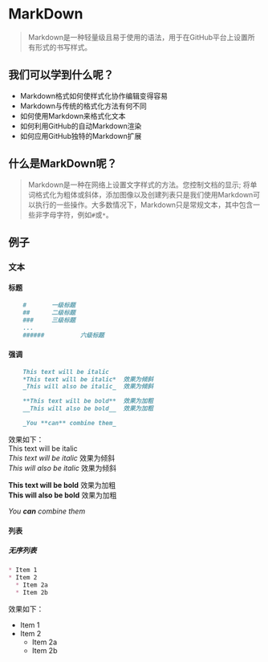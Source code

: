 # MarkDown 
>Markdown是一种轻量级且易于使用的语法，用于在GitHub平台上设置所有形式的书写样式。
> 
## 我们可以学到什么呢？
* Markdown格式如何使样式化协作编辑变得容易
* Markdown与传统的格式化方法有何不同
* 如何使用Markdown来格式化文本
* 如何利用GitHub的自动Markdown渲染
* 如何应用GitHub独特的Markdown扩展
## 什么是MarkDown呢？
>Markdown是一种在网络上设置文字样式的方法。您控制文档的显示; 将单词格式化为粗体或斜体，添加图像以及创建列表只是我们使用Markdown可以执行的一些操作。大多数情况下，Markdown只是常规文本，其中包含一些非字母字符，例如`#`或`*`。  
> 
## 例子
### 文本  
#### 标题  
```markdown
	#		一级标题
	##		二级标题
	###		三级标题
	...
	######          六级标题
```  
#### 强调
```markdown
	This text will be italic
	*This text will be italic*	效果为倾斜	
	_This will also be italic_	效果为倾斜

	**This text will be bold**	效果为加粗
	__This will also be bold__	效果为加粗

	_You **can** combine them_
```
效果如下：  
This text will be italic  
*This text will be italic*	效果为倾斜  
_This will also be italic_	效果为倾斜  
      
**This text will be bold**	效果为加粗  
__This will also be bold__	效果为加粗  
    
_You **can** combine them_  
#### 列表
##### 无序列表
```markdown
* Item 1
* Item 2
  * Item 2a
  * Item 2b
```
效果如下：  
* Item 1
* Item 2
  * Item 2a
  * Item 2b

